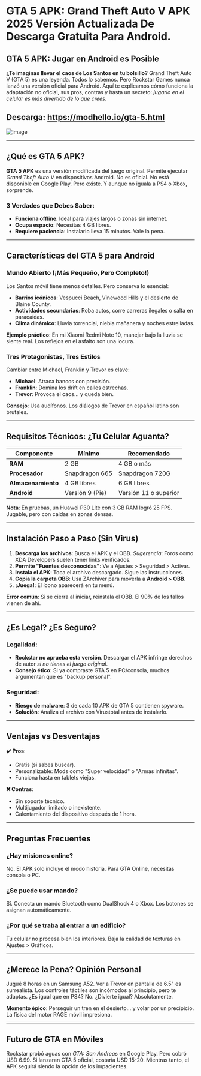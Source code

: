 # GTA 5 APK: Grand Theft Auto V APK 2025 Versión Actualizada De Descarga Gratuita Para Android.

## GTA 5 APK: Jugar en Android es Posible

**¿Te imaginas llevar el caos de Los Santos en tu bolsillo?** Grand Theft Auto V (GTA 5) es una leyenda. Todos lo sabemos. Pero Rockstar Games nunca lanzó una versión oficial para Android. Aquí te explicamos cómo funciona la adaptación no oficial, sus pros, contras y hasta un secreto: *jugarlo en el celular es más divertido de lo que crees*.

## Descarga: https://modhello.io/gta-5.html

![image](https://github.com/user-attachments/assets/c98d981a-fdab-4c93-bc11-9417b932ce8c)

---

## ¿Qué es GTA 5 APK?

**GTA 5 APK** es una versión modificada del juego original. Permite ejecutar *Grand Theft Auto V* en dispositivos Android. No es oficial. No está disponible en Google Play. Pero existe. Y aunque no iguala a PS4 o Xbox, sorprende.

### 3 Verdades que Debes Saber:
- **Funciona offline**. Ideal para viajes largos o zonas sin internet.
- **Ocupa espacio**: Necesitas 4 GB libres. 
- **Requiere paciencia**: Instalarlo lleva 15 minutos. Vale la pena.

---

## Características del GTA 5 para Android

### Mundo Abierto (¡Más Pequeño, Pero Completo!)
Los Santos móvil tiene menos detalles. Pero conserva lo esencial:  
- **Barrios icónicos**: Vespucci Beach, Vinewood Hills y el desierto de Blaine County.
- **Actividades secundarias**: Roba autos, corre carreras ilegales o salta en paracaídas.
- **Clima dinámico**: Lluvia torrencial, niebla mañanera y noches estrelladas.

**Ejemplo práctico**: En mi Xiaomi Redmi Note 10, manejar bajo la lluvia se siente real. Los reflejos en el asfalto son una locura.

### Tres Protagonistas, Tres Estilos
Cambiar entre Michael, Franklin y Trevor es clave:
- **Michael**: Atraca bancos con precisión.
- **Franklin**: Domina los drift en calles estrechas.
- **Trevor**: Provoca el caos... y queda bien.

**Consejo**: Usa audífonos. Los diálogos de Trevor en español latino son brutales.

---

## Requisitos Técnicos: ¿Tu Celular Aguanta?

| **Componente**       | **Mínimo**              | **Recomendado**         |
|-----------------------|-------------------------|-------------------------|
| **RAM**               | 2 GB                    | 4 GB o más              |
| **Procesador**        | Snapdragon 665          | Snapdragon 720G         |
| **Almacenamiento**    | 4 GB libres             | 6 GB libres             |
| **Android**           | Versión 9 (Pie)         | Versión 11 o superior   |

**Nota**: En pruebas, un Huawei P30 Lite con 3 GB RAM logró 25 FPS. Jugable, pero con caídas en zonas densas.

---

## Instalación Paso a Paso (Sin Virus)

1. **Descarga los archivos**: Busca el APK y el OBB. *Sugerencia*: Foros como XDA Developers suelen tener links verificados.
2. **Permite "Fuentes desconocidas"**: Ve a Ajustes > Seguridad > Activar.
3. **Instala el APK**: Toca el archivo descargado. Sigue las instrucciones.
4. **Copia la carpeta OBB**: Usa ZArchiver para moverla a **Android > OBB**.
5. **¡Juega!**: El ícono aparecerá en tu menú.

**Error común**: Si se cierra al iniciar, reinstala el OBB. El 90% de los fallos vienen de ahí.

---

## ¿Es Legal? ¿Es Seguro?

### Legalidad:
- **Rockstar no aprueba esta versión**. Descargar el APK infringe derechos de autor *si no tienes el juego original*.
- **Consejo ético**: Si ya compraste GTA 5 en PC/consola, muchos argumentan que es "backup personal".

### Seguridad:
- **Riesgo de malware**: 3 de cada 10 APK de GTA 5 contienen spyware. 
- **Solución**: Analiza el archivo con Virustotal antes de instalarlo.

---

## Ventajas vs Desventajas

**✔️ Pros**:
- Gratis (si sabes buscar).
- Personalizable: Mods como "Super velocidad" o "Armas infinitas".
- Funciona hasta en tablets viejas.

**❌ Contras**:
- Sin soporte técnico.
- Multijugador limitado o inexistente.
- Calentamiento del dispositivo después de 1 hora.

---

## Preguntas Frecuentes

### ¿Hay misiones online?
No. El APK solo incluye el modo historia. Para GTA Online, necesitas consola o PC.

### ¿Se puede usar mando?
Sí. Conecta un mando Bluetooth como DualShock 4 o Xbox. Los botones se asignan automáticamente.

### ¿Por qué se traba al entrar a un edificio?
Tu celular no procesa bien los interiores. Baja la calidad de texturas en Ajustes > Gráficos.

---

## ¿Merece la Pena? Opinión Personal

Jugué 8 horas en un Samsung A52. Ver a Trevor en pantalla de 6.5" es surrealista. Los controles táctiles son incómodos al principio, pero te adaptas. ¿Es igual que en PS4? No. ¿Divierte igual? Absolutamente.

**Momento épico**: Perseguir un tren en el desierto... y volar por un precipicio. La física del motor RAGE móvil impresiona.

---

## Futuro de GTA en Móviles

Rockstar probó aguas con *GTA: San Andreas* en Google Play. Pero cobró USD 6.99. Si lanzaran GTA 5 oficial, costaría USD 15-20. Mientras tanto, el APK seguirá siendo la opción de los impacientes.
